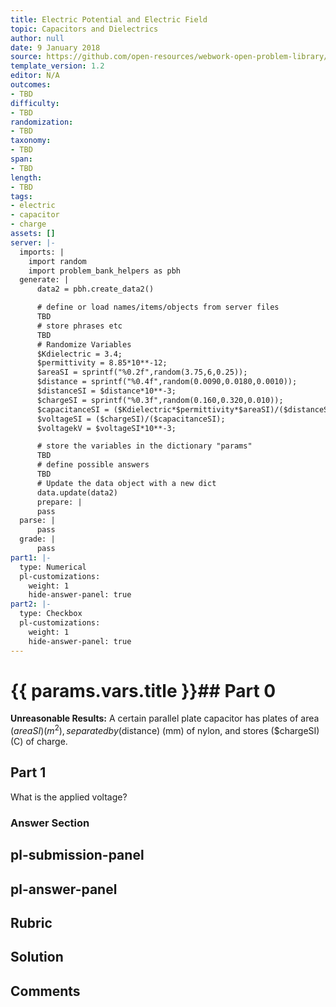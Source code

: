 ```yaml
---
title: Electric Potential and Electric Field
topic: Capacitors and Dielectrics
author: null
date: 9 January 2018
source: https://github.com/open-resources/webwork-open-problem-library/tree/master/Contrib/BrockPhysics/College_Physics_Urone/19.Electric_Potential_and_Electric_Field/19-05.Capacitors_and_Dielectrics/NU_U17_19_05_011.pg
template_version: 1.2
editor: N/A
outcomes:
- TBD
difficulty:
- TBD
randomization:
- TBD
taxonomy:
- TBD
span:
- TBD
length:
- TBD
tags:
- electric
- capacitor
- charge
assets: []
server: |-
  imports: |
    import random
    import problem_bank_helpers as pbh
  generate: |
      data2 = pbh.create_data2()

      # define or load names/items/objects from server files
      TBD
      # store phrases etc
      TBD
      # Randomize Variables
      $Kdielectric = 3.4;
      $permittivity = 8.85*10**-12;
      $areaSI = sprintf("%0.2f",random(3.75,6,0.25));
      $distance = sprintf("%0.4f",random(0.0090,0.0180,0.0010));
      $distanceSI = $distance*10**-3;
      $chargeSI = sprintf("%0.3f",random(0.160,0.320,0.010));
      $capacitanceSI = ($Kdielectric*$permittivity*$areaSI)/($distanceSI);
      $voltageSI = ($chargeSI)/($capacitanceSI);
      $voltagekV = $voltageSI*10**-3;

      # store the variables in the dictionary "params"
      TBD
      # define possible answers
      TBD
      # Update the data object with a new dict
      data.update(data2)
      prepare: |
      pass
  parse: |
      pass
  grade: |
      pass
part1: |-
  type: Numerical
  pl-customizations:
    weight: 1
    hide-answer-panel: true
part2: |-
  type: Checkbox
  pl-customizations:
    weight: 1
    hide-answer-panel: true
---
```


# {{ params.vars.title }}## Part 0 
<b>Unreasonable Results:</b> A certain parallel plate capacitor has plates of area ($areaSI) (m^2), separated by ($distance) (mm) of nylon, and stores ($chargeSI) (C) of charge. 
## Part 1 
What is the applied voltage? 


### Answer Section 


## pl-submission-panel 


## pl-answer-panel 


## Rubric 


## Solution 


## Comments 


